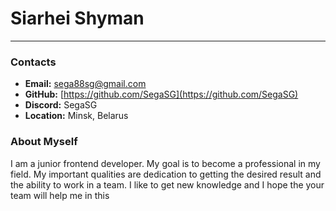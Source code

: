 # Siarhei Shyman #

***

### Contacts ###

* __Email:__ sega88sg@gmail.com
* __GitHub:__ [https://github.com/SegaSG](https://github.com/SegaSG)
* __Discord:__ SegaSG
* __Location:__ Minsk, Belarus
  
### About Myself ###

I am a junior frontend developer. My goal is to become a professional in my field. My important qualities are dedication to getting the desired result and the ability to work in a team.
I like to get new knowledge and I hope the your team will help me in this